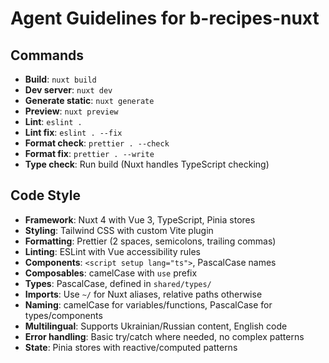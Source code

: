 # Agent Guidelines for b-recipes-nuxt

## Commands

- **Build**: `nuxt build`
- **Dev server**: `nuxt dev`
- **Generate static**: `nuxt generate`
- **Preview**: `nuxt preview`
- **Lint**: `eslint .`
- **Lint fix**: `eslint . --fix`
- **Format check**: `prettier . --check`
- **Format fix**: `prettier . --write`
- **Type check**: Run build (Nuxt handles TypeScript checking)

## Code Style

- **Framework**: Nuxt 4 with Vue 3, TypeScript, Pinia stores
- **Styling**: Tailwind CSS with custom Vite plugin
- **Formatting**: Prettier (2 spaces, semicolons, trailing commas)
- **Linting**: ESLint with Vue accessibility rules
- **Components**: `<script setup lang="ts">`, PascalCase names
- **Composables**: camelCase with `use` prefix
- **Types**: PascalCase, defined in `shared/types/`
- **Imports**: Use `~/` for Nuxt aliases, relative paths otherwise
- **Naming**: camelCase for variables/functions, PascalCase for types/components
- **Multilingual**: Supports Ukrainian/Russian content, English code
- **Error handling**: Basic try/catch where needed, no complex patterns
- **State**: Pinia stores with reactive/computed patterns

